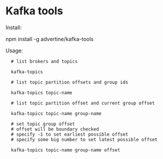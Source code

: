 Kafka tools
===========

Install:

npm install -g advertine/kafka-tools


Usage:

```
  # list brokers and topics

  kafka-topics

  # list topic partition offsets and group ids

  kafka-topics topic-name

  # list topic partition offset and current group offset

  kafka-topics topic-name group-name

  # set topic group offset
  # offset will be boundary checked
  # specify -1 to set earliest possible offset
  # specify some big number to set latest possible offset

  kafka-topics topic-name group-name offset
```
